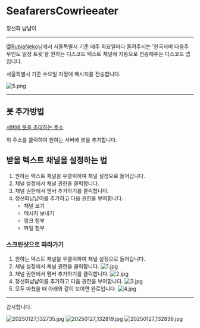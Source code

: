 # SeafarersCowrieeater

청선화 냠냠이

---

[@RubiaNeko](https://x.com/rubianeko)님께서 서울특별시 기준 매주 화요일마다 올려주시는 '한국서버 다음주 무인도 일정 트윗'을 원하는 디스코드 텍스트 채널에 자동으로 전송해주는 디스코드 앱입니다.

서울특별시 기준 수요일 자정에 메시지를 전송합니다.

![5.png](ReadMeAssets/5.png)

---

## 봇 추가방법

[서버에 봇을 초대하는 주소](https://discord.com/oauth2/authorize?client_id=1327908331741909147&permissions=52224&integration_type=0&scope=bot)

위 주소를 클릭하여 원하는 서버에 봇을 추가합니다.

## 받을 텍스트 채널을 설정하는 법

1. 원하는 텍스트 채널을 우클릭하여 채널 설정으로 들어갑니다.
2. 채널 설정에서 채널 권한을 클릭합니다.
3. 채널 권한에서 멤버 추가하기를 클릭합니다.
4. 청선화냠냠이를 추가하고 다음 권한을 부여합니다.
   - 채널 보기
   - 메시지 보내기
   - 링크 첨부
   - 파일 첨부

### 스크린샷으로 따라가기

1. 원하는 텍스트 채널을 우클릭하여 채널 설정으로 들어갑니다.
2. 채널 설정에서 채널 권한을 클릭합니다.
   ![1.jpg](ReadMeAssets/1.jpg)
3. 채널 권한에서 멤버 추가하기를 클릭합니다.
   ![2.jpg](ReadMeAssets/2.jpg)
4. 청선화냠냠이를 추가하고 다음 권한을 부여합니다.
   ![3.jpg](ReadMeAssets/3.jpg)
5. 모두 마쳤을 때 아래와 같이 보이면 완료입니다.
   ![4.jpg](ReadMeAssets/4.jpg)

---

감사합니다.

![20250127_132735.jpg](ReadMeAssets/20250127_132735.jpg)
![20250127_132819.jpg](ReadMeAssets/20250127_132819.jpg)
![20250127_132836.jpg](ReadMeAssets/20250127_132836.jpg)